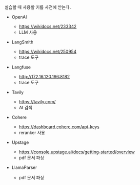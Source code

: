 실습할 때 사용할 키를 사전에 받는다.

* OpenAI
	* https://wikidocs.net/233342
	* LLM 사용

* LangSmith
	* https://wikidocs.net/250954
	* trace 도구

* Langfuse
	* http://172.16.120.196:8182
	* trace 도구

* Tavily
	* https://tavily.com/
	* AI 검색

* Cohere
	* https://dashboard.cohere.com/api-keys
	* reranker 사용

* Upstage
	* https://console.upstage.ai/docs/getting-started/overview
	* pdf 문서 파싱

* LlamaParser
	* pdf 문서 파싱


